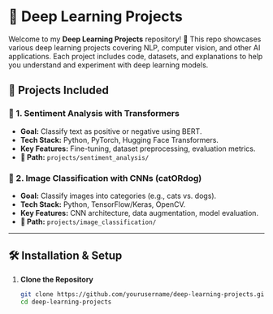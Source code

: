 # 🧠 Deep Learning Projects  

Welcome to my **Deep Learning Projects** repository! 🚀 This repo showcases various deep learning projects covering NLP, computer vision, and other AI applications. Each project includes code, datasets, and explanations to help you understand and experiment with deep learning models.  

## 📂 Projects Included  
### 🔹 1. Sentiment Analysis with Transformers  
- **Goal:** Classify text as positive or negative using BERT.  
- **Tech Stack:** Python, PyTorch, Hugging Face Transformers.  
- **Key Features:** Fine-tuning, dataset preprocessing, evaluation metrics.  
- **📌 Path:** `projects/sentiment_analysis/`  

### 🔹 2. Image Classification with CNNs (catORdog) 
- **Goal:** Classify images into categories (e.g., cats vs. dogs).  
- **Tech Stack:** Python, TensorFlow/Keras, OpenCV.  
- **Key Features:** CNN architecture, data augmentation, model evaluation.  
- **📌 Path:** `projects/image_classification/`  

---

## 🛠️ Installation & Setup  
1. **Clone the Repository**  
   ```bash
   git clone https://github.com/yourusername/deep-learning-projects.git
   cd deep-learning-projects
